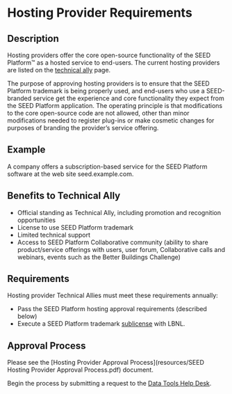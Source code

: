 # Hosting Provider Requirements

## Description

Hosting providers offer the core open-source functionality of the SEED Platform&trade; as a hosted service to end-users. The current hosting providers are listed on the [technical ally](technical_ally.md) page.

The purpose of approving hosting providers is to ensure that the SEED Platform trademark is being properly used, and end-users who use a SEED-branded service get the experience and core functionality they expect from the SEED Platform application. The operating principle is that modifications to the core open-source code are not allowed, other than minor modifications needed to register plug-ins or make cosmetic changes for purposes of branding the provider’s service offering.

## Example

A company offers a subscription-based service for the SEED Platform software at the web site seed.example.com.

## Benefits to Technical Ally

- Official standing as Technical Ally, including promotion and recognition opportunities
- License to use SEED Platform trademark
- Limited technical support
- Access to SEED Platform Collaborative community (ability to share product/service offerings with users, user forum, Collaborative calls and webinars, events such as the Better Buildings Challenge)

## Requirements

Hosting provider Technical Allies must meet these requirements annually:

- Pass the SEED Platform hosting approval requirements (described below)
- Execute a SEED Platform trademark [sublicense](resources/SEED_LBNL_sample_license.pdf) with LBNL.

## Approval Process

Please see the [Hosting Provider Approval Process](resources/SEED Hosting Provider Approval Process.pdf) document.

Begin the process by submitting a request to the [Data Tools Help Desk](https://buildingdata.energy.gov/#/help-desk).